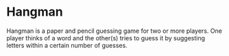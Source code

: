 # Hangman
Hangman is a paper and pencil guessing game for two or more players. One player thinks of a word and the other(s) tries to guess it by suggesting letters within a certain number of guesses.
